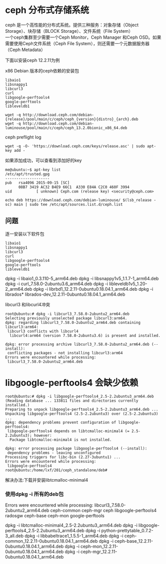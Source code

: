 ceph 分布式存储系统
====================
ceph 是一个高性能的分布式系统。提供三种服务：对象存储（Object Storage）、块存储（BLOCK Storage）、文件系统（File System）  
一个ceph集群至少需要一个Ceph Monitor，Ceph Manager 和Ceph OSD。如果需要使用Ceph文件系统（Ceph File System），则还需要一个元数据服务器（Ceph Metadata）

下面以安装ceph 12.2.11为例

x86 Debian 版本的ceph依赖的安装包

```
libaio1
libsnappy1
libcurl3
curl
libgoogle-perftools4
google-perftools
libleveldb1
```


```
wget -q http://download.ceph.com/debian-{release}/pool/main/c/ceph/ceph_{version}{distro}_{arch}.deb
wget -q http://download.ceph.com/debian-luminouse/pool/main/c/ceph/ceph_13.2.0bionic_x86_64.deb
```

ceph preflight log
```
wget -q -O- 'https://download.ceph.com/keys/release.asc' | sudo apt-key add -
```
如果添加成功，可以查看到添加好的key
```
me@ubuntu:~$ apt-key list
/etc/apt/trusted.gpg
--------------------
pub   rsa4096 2015-09-15 [SC]
      08B7 3419 AC32 B4E9 66C1  A330 E84A C2C0 460F 3994
uid           [ unknown] Ceph.com (release key) <security@ceph.com>
```
```
echo deb https://download.ceph.com/debian-luminouse/ $(lsb_release -sc) main | sudo tee /etc/apt/sources.list.d/ceph.list
```


## 问题
逐一安装以下软件包
```
libaio1
libsnappy1
libcurl3
curl
libgoogle-perftools4
google-perftools
libleveldb1
```

dpkg -i libaio1_0.3.110-5_arm64.deb
dpkg -i libsnappy1v5_1.1.7-1_arm64.deb
dpkg -i curl_7.58.0-2ubuntu3.6_arm64.deb
dpkg -i libleveldb1v5_1.20-2_arm64.deb
dpkg -i librbd1_12.2.11-0ubuntu0.18.04.1_arm64.deb
dpkg -i librados*
librados-dev_12.2.11-0ubuntu0.18.04.1_arm64.deb

libcurl3 和libcurl4冲突
```
root@ubuntu:# dpkg -i libcurl3_7.58.0-2ubuntu2_arm64.deb
Selecting previously unselected package libcurl3:arm64.
dpkg: regarding libcurl3_7.58.0-2ubuntu2_arm64.deb containing libcurl3:arm64:
 libcurl3 conflicts with libcurl4
  libcurl4:arm64 (version 7.58.0-2ubuntu3.6) is present and installed.

dpkg: error processing archive libcurl3_7.58.0-2ubuntu2_arm64.deb (--install):
 conflicting packages - not installing libcurl3:arm64
Errors were encountered while processing:
 libcurl3_7.58.0-2ubuntu2_arm64.deb
```
# libgoogle-perftools4 会缺少依赖
```
root@ubuntu:# dpkg -i libgoogle-perftools4_2.5-2.2ubuntu3_arm64.deb
(Reading database ... 133811 files and directories currently installed.)
Preparing to unpack libgoogle-perftools4_2.5-2.2ubuntu3_arm64.deb ...
Unpacking libgoogle-perftools4 (2.5-2.2ubuntu3) over (2.5-2.2ubuntu3) ...
dpkg: dependency problems prevent configuration of libgoogle-perftools4:
 libgoogle-perftools4 depends on libtcmalloc-minimal4 (= 2.5-2.2ubuntu3); however:
  Package libtcmalloc-minimal4 is not installed.

dpkg: error processing package libgoogle-perftools4 (--install):
 dependency problems - leaving unconfigured
Processing triggers for libc-bin (2.27-3ubuntu1) ...
Errors were encountered while processing:
 libgoogle-perftools4
root@ubuntu:/home/lxf/201/ceph_standalone/deb#
```
解决办法:下载并安装libtcmalloc-minimal4

### 使用dpkg -i 所有的deb包
Errors were encountered while processing:
 libcurl3_7.58.0-2ubuntu2_arm64.deb
 ceph-common
 ceph-mgr
 ceph
 libgoogle-perftools4
 radosgw
 ceph-base
 ceph-mon
 google-perftools

dpkg -i libtcmalloc-minimal4_2.5-2.2ubuntu3_arm64.deb
dpkg -i libgoogle-perftools4_2.5-2.2ubuntu3_arm64.deb
dpkg -i python-prettytable_0.7.2-3_all.deb
dpkg -i libbabeltrace1_1.5.5-1_arm64.deb
dpkg -i ceph-common_12.2.11-0ubuntu0.18.04.1_arm64.deb
dpkg -i ceph-base_12.2.11-0ubuntu0.18.04.1_arm64.deb
dpkg -i ceph-mon_12.2.11-0ubuntu0.18.04.1_arm64.deb
dpkg -i ceph-mgr_12.2.11-0ubuntu0.18.04.1_arm64.deb
